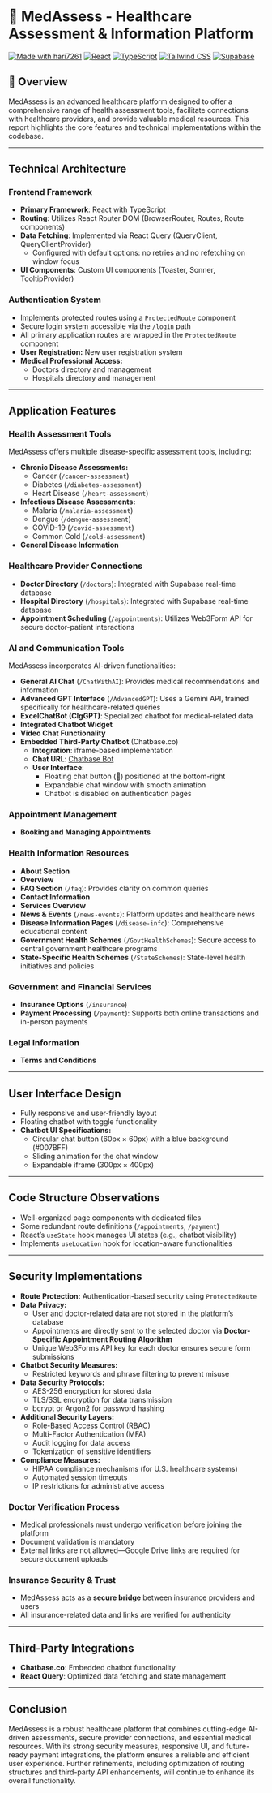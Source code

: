 # 🏥 MedAssess - Healthcare Assessment & Information Platform

[![Made with hari7261](https://img.shields.io/badge/Made%20with-hari7261-ff69b4.svg)](https://hariompandit.me/)
[![React](https://img.shields.io/badge/React-18.3.1-blue.svg)](https://reactjs.org/)
[![TypeScript](https://img.shields.io/badge/TypeScript-5.5.3-blue.svg)](https://www.typescriptlang.org/)
[![Tailwind CSS](https://img.shields.io/badge/Tailwind%20CSS-3.4.11-blue.svg)](https://tailwindcss.com/)
[![Supabase](https://img.shields.io/badge/Supabase-Database-green.svg)](https://supabase.io/)


## 🌟 Overview

MedAssess is an advanced healthcare platform designed to offer a comprehensive range of health assessment tools, facilitate connections with healthcare providers, and provide valuable medical resources. This report highlights the core features and technical implementations within the codebase.

---

## **Technical Architecture**

### **Frontend Framework**
- **Primary Framework**: React with TypeScript
- **Routing**: Utilizes React Router DOM (BrowserRouter, Routes, Route components)
- **Data Fetching**: Implemented via React Query (QueryClient, QueryClientProvider)
  - Configured with default options: no retries and no refetching on window focus
- **UI Components**: Custom UI components (Toaster, Sonner, TooltipProvider)

### **Authentication System**
- Implements protected routes using a `ProtectedRoute` component
- Secure login system accessible via the `/login` path
- All primary application routes are wrapped in the `ProtectedRoute` component
- **User Registration:** New user registration system
- **Medical Professional Access:**
  - Doctors directory and management
  - Hospitals directory and management

---

## **Application Features**

### **Health Assessment Tools**
MedAssess offers multiple disease-specific assessment tools, including:
- **Chronic Disease Assessments:**
  - Cancer (`/cancer-assessment`)
  - Diabetes (`/diabetes-assessment`)
  - Heart Disease (`/heart-assessment`)
- **Infectious Disease Assessments:**
  - Malaria (`/malaria-assessment`)
  - Dengue (`/dengue-assessment`)
  - COVID-19 (`/covid-assessment`)
  - Common Cold (`/cold-assessment`)
- **General Disease Information**

### **Healthcare Provider Connections**
- **Doctor Directory** (`/doctors`): Integrated with Supabase real-time database
- **Hospital Directory** (`/hospitals`): Integrated with Supabase real-time database
- **Appointment Scheduling** (`/appointments`): Utilizes Web3Form API for secure doctor-patient interactions

### **AI and Communication Tools**
MedAssess incorporates AI-driven functionalities:
- **General AI Chat** (`/ChatWithAI`): Provides medical recommendations and information
- **Advanced GPT Interface** (`/AdvancedGPT`): Uses a Gemini API, trained specifically for healthcare-related queries
- **ExcelChatBot (ClgGPT)**: Specialized chatbot for medical-related data
- **Integrated Chatbot Widget**
- **Video Chat Functionality**
- **Embedded Third-Party Chatbot** (Chatbase.co)
  - **Integration**: iframe-based implementation
  - **Chat URL**: [Chatbase Bot](https://www.chatbase.co/chatbot-iframe/FyxC_onseWv71CeYviSkg)
  - **User Interface**:
    - Floating chat button (💬) positioned at the bottom-right
    - Expandable chat window with smooth animation
    - Chatbot is disabled on authentication pages

### **Appointment Management**
- **Booking and Managing Appointments**

### **Health Information Resources**
- **About Section**
- **Overview**
- **FAQ Section** (`/faq`): Provides clarity on common queries
- **Contact Information**
- **Services Overview**
- **News & Events** (`/news-events`): Platform updates and healthcare news
- **Disease Information Pages** (`/disease-info`): Comprehensive educational content
- **Government Health Schemes** (`/GovtHealthSchemes`): Secure access to central government healthcare programs
- **State-Specific Health Schemes** (`/StateSchemes`): State-level health initiatives and policies

### **Government and Financial Services**
- **Insurance Options** (`/insurance`)
- **Payment Processing** (`/payment`): Supports both online transactions and in-person payments

### **Legal Information**
- **Terms and Conditions**

---

## **User Interface Design**
- Fully responsive and user-friendly layout
- Floating chatbot with toggle functionality
- **Chatbot UI Specifications:**
  - Circular chat button (60px × 60px) with a blue background (#007BFF)
  - Sliding animation for the chat window
  - Expandable iframe (300px × 400px)

---

## **Code Structure Observations**
- Well-organized page components with dedicated files
- Some redundant route definitions (`/appointments`, `/payment`)
- React’s `useState` hook manages UI states (e.g., chatbot visibility)
- Implements `useLocation` hook for location-aware functionalities

---

## **Security Implementations**
- **Route Protection:** Authentication-based security using `ProtectedRoute`
- **Data Privacy:**
  - User and doctor-related data are not stored in the platform’s database
  - Appointments are directly sent to the selected doctor via **Doctor-Specific Appointment Routing Algorithm**
  - Unique Web3Forms API key for each doctor ensures secure form submissions
- **Chatbot Security Measures:**
  - Restricted keywords and phrase filtering to prevent misuse
- **Data Security Protocols:**
  - AES-256 encryption for stored data
  - TLS/SSL encryption for data transmission
  - bcrypt or Argon2 for password hashing
- **Additional Security Layers:**
  - Role-Based Access Control (RBAC)
  - Multi-Factor Authentication (MFA)
  - Audit logging for data access
  - Tokenization of sensitive identifiers
- **Compliance Measures:**
  - HIPAA compliance mechanisms (for U.S. healthcare systems)
  - Automated session timeouts
  - IP restrictions for administrative access

### **Doctor Verification Process**
- Medical professionals must undergo verification before joining the platform
- Document validation is mandatory
- External links are not allowed—Google Drive links are required for secure document uploads

### **Insurance Security & Trust**
- MedAssess acts as a **secure bridge** between insurance providers and users
- All insurance-related data and links are verified for authenticity

---

## **Third-Party Integrations**
- **Chatbase.co**: Embedded chatbot functionality
- **React Query**: Optimized data fetching and state management

---

## **Conclusion**
MedAssess is a robust healthcare platform that combines cutting-edge AI-driven assessments, secure provider connections, and essential medical resources. With its strong security measures, responsive UI, and future-ready payment integrations, the platform ensures a reliable and efficient user experience. Further refinements, including optimization of routing structures and third-party API enhancements, will continue to enhance its overall functionality.

